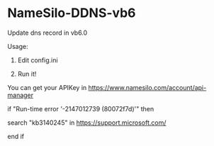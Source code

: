 # NameSilo-DDNS-vb6
Update dns record in vb6.0

Usage:

1. Edit config.ini

2. Run it!
 



You can get your APIKey in https://www.namesilo.com/account/api-manager

if "Run-time error '-2147012739 (80072f7d)'" then

  search "kb3140245" in https://support.microsoft.com/

end if



